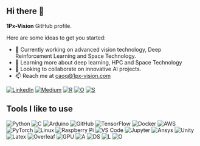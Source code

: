 ## Hi there 👋

**1Px-Vision** GitHub profile.

Here are some ideas to get you started:

- 🔭 Currently working on advanced vision technology, Deep Reinforcement Learning and Space Technology.
- 🌱 Learning more about deep learning, HPC and Space Technology
- 👯 Looking to collaborate on innovative AI projects.
- 📫 Reach me at caoq@1px-vision.com

[![LinkedIn](https://img.shields.io/badge/LinkedIn-0A66C2?style=flat&logo=Linkedin&logoColor=white)](https://www.linkedin.com/in/carlos-osorio-528b3188/)
[![Medium](https://img.shields.io/website?url=https%3A%2F%2Fwww.1px-vision.com%2F)](https://www.1px-vision.com/)
[![R](https://img.shields.io/badge/-ResearchGate-00CCBB?style=flat&logo=researchgate&logoColor=white)](https://www.researchgate.net/profile/Carlos-Osorio-11)
[![O](https://img.shields.io/badge/-ORCID-A6CE39?style=flat&logo=orcid&logoColor=white)](https://orcid.org/0000-0003-4092-127X)
[![S](https://img.shields.io/badge/-GoogleScholar-4285F4?style=flat&logo=googlescholar&logoColor=white)](https://scholar.google.com/citations?user=Ro7a0EIAAAAJ&hl=en)


## Tools I like to use

![Python](https://img.shields.io/badge/Python-3776AB?style=flat&logo=python&logoColor=white)
![C](https://img.shields.io/badge/-C++-00599C?style=flat&logo=cplusplus&logoColor=white)
![Arduino](https://img.shields.io/badge/-Arduino-00878F?style=flat&logo=arduino&logoColor=white)
![GitHub](https://img.shields.io/badge/GitHub-181717?style=flat&logo=github&logoColor=white)
![TensorFlow](https://img.shields.io/badge/TensorFlow-FF6F00?style=flat&logo=tensorflow&logoColor=white)
![Docker](https://img.shields.io/badge/Docker-2496ED?style=flat&logo=docker&logoColor=white)
![AWS](https://img.shields.io/badge/AWS-232F3E?style=flat&logo=amazon-aws&logoColor=white)
![PyTorch](https://img.shields.io/badge/PyTorch-EE4C2C?style=flat&logo=pytorch&logoColor=white)
![Linux](https://img.shields.io/badge/Linux-FCC624?style=flat&logo=linux&logoColor=black)
![Raspberry Pi](https://img.shields.io/badge/Raspberry%20Pi-C51A4A?style=flat&logo=raspberry-pi&logoColor=white)
![VS Code](https://img.shields.io/badge/VS%20Code-007ACC?style=flat&logo=visual-studio-code&logoColor=white)
![Jupyter](https://img.shields.io/badge/-Jupyter-F37626?style=flat&logo=jupyter&logoColor=white)
![Ansys](https://img.shields.io/badge/-Ansys-FFB71B?style=flat&logo=ansys&logoColor=white)
![Unity](https://img.shields.io/badge/-Unity-000000?style=flat&logo=unity&logoColor=white)
![Latex](https://img.shields.io/badge/-LaTeX-008080?style=flat&logo=latex&logoColor=white)
![Overleaf](https://img.shields.io/badge/-Overleaf-47A141?style=flat&logo=overleaf&logoColor=white)
![GPU](https://img.shields.io/badge/-NVIDIA-76B900?style=flat&logo=nvidia&logoColor=white)
![A](https://img.shields.io/badge/-AltiumDesigner-A5915F?style=flat&logo=altiumdesigner&logoColor=white)
![DS](https://img.shields.io/badge/-Solidworks-005386?style=flat&logo=dassaultsystemes&logoColor=white)
![L](https://img.shields.io/badge/-LabVIEW-FFDB00?style=flat&logo=labview&logoColor=white)
![O](https://img.shields.io/badge/-Octave-0790C0?style=flat&logo=octave&logoColor=white)








